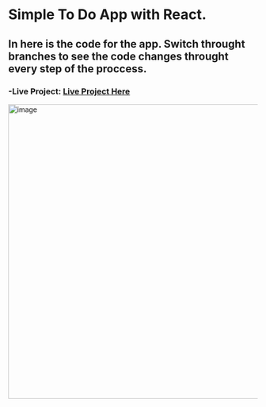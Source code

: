 # Simple To Do App with React. 

## In here is the code for the app. Switch throught branches to see the code changes throught every step of the proccess.

### -Live Project: [Live Project Here](https://react-todo-list-v2-lemon.vercel.app/)

<img width="727" height="594" alt="image" src="https://github.com/user-attachments/assets/0b998c56-33bc-49e7-a07b-89af4f19c367" />

